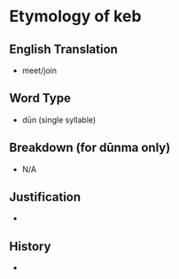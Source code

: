 # Etymology of keb

## English Translation
- meet/join

## Word Type
- dūn (single syllable)

## Breakdown (for dūnma only)
- N/A

## Justification
- 

## History
- 
